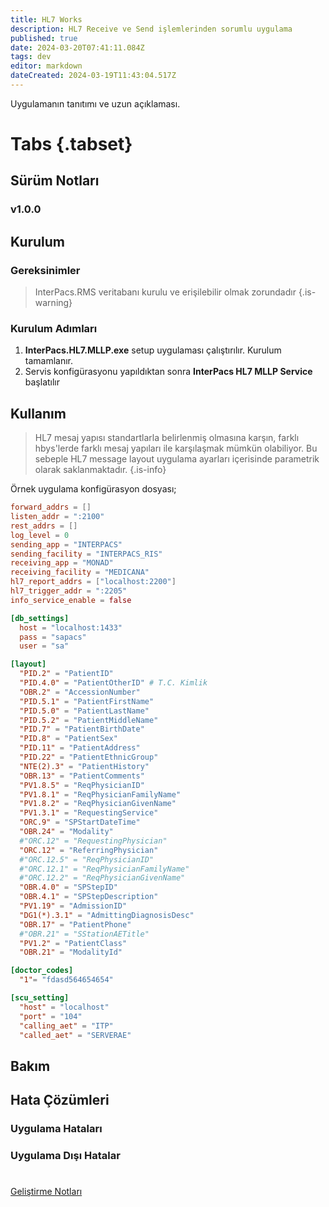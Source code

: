 ```yaml
---
title: HL7 Works
description: HL7 Receive ve Send işlemlerinden sorumlu uygulama
published: true
date: 2024-03-20T07:41:11.084Z
tags: dev
editor: markdown
dateCreated: 2024-03-19T11:43:04.517Z
---
```


Uygulamanın tanıtımı ve uzun açıklaması.

# Tabs {.tabset}
## Sürüm Notları
### v1.0.0




## Kurulum

### Gereksinimler
> InterPacs.RMS veritabanı kurulu ve erişilebilir olmak zorundadır {.is-warning}


### Kurulum Adımları
1. **InterPacs.HL7.MLLP.exe** setup uygulaması çalıştırılır. Kurulum tamamlanır.
2. Servis konfigürasyonu yapıldıktan sonra **InterPacs HL7 MLLP Service** başlatılır


## Kullanım
> HL7 mesaj yapısı standartlarla belirlenmiş olmasına karşın, farklı hbys'lerde farklı mesaj yapıları ile karşılaşmak mümkün olabiliyor. Bu sebeple HL7 message layout uygulama ayarları içerisinde parametrik olarak saklanmaktadır. {.is-info}

Örnek uygulama konfigürasyon dosyası;

``` toml
forward_addrs = []
listen_addr = ":2100"
rest_addrs = []
log_level = 0
sending_app = "INTERPACS"
sending_facility = "INTERPACS_RIS"
receiving_app = "MONAD"
receiving_facility = "MEDICANA"
hl7_report_addrs = ["localhost:2200"]
hl7_trigger_addr = ":2205"
info_service_enable = false

[db_settings]
  host = "localhost:1433"
  pass = "sapacs"
  user = "sa"

[layout]
  "PID.2" = "PatientID"
  "PID.4.0" = "PatientOtherID" # T.C. Kimlik
  "OBR.2" = "AccessionNumber"
  "PID.5.1" = "PatientFirstName"
  "PID.5.0" = "PatientLastName"
  "PID.5.2" = "PatientMiddleName"
  "PID.7" = "PatientBirthDate"
  "PID.8" = "PatientSex"
  "PID.11" = "PatientAddress"
  "PID.22" = "PatientEthnicGroup"
  "NTE(2).3" = "PatientHistory"
  "OBR.13" = "PatientComments"
  "PV1.8.5" = "ReqPhysicianID"
  "PV1.8.1" = "ReqPhysicianFamilyName"
  "PV1.8.2" = "ReqPhysicianGivenName"
  "PV1.3.1" = "RequestingService"
  "ORC.9" = "SPStartDateTime"
  "OBR.24" = "Modality"
  #"ORC.12" = "RequestingPhysician"
  "ORC.12" = "ReferringPhysician"
  #"ORC.12.5" = "ReqPhysicianID"
  #"ORC.12.1" = "ReqPhysicianFamilyName"
  #"ORC.12.2" = "ReqPhysicianGivenName"
  "OBR.4.0" = "SPStepID"
  "OBR.4.1" = "SPStepDescription"
  "PV1.19" = "AdmissionID"
  "DG1(*).3.1" = "AdmittingDiagnosisDesc"
  "OBR.17" = "PatientPhone"
  #"OBR.21" = "SStationAETitle"
  "PV1.2" = "PatientClass"
  "OBR.21" = "ModalityId"

[doctor_codes]
  "1"= "fdasd564654654"  

[scu_setting]
  "host" = "localhost"
  "port" = "104"
  "calling_aet" = "ITP"
  "called_aet" = "SERVERAE"
```

## Bakım

## Hata Çözümleri

### Uygulama Hataları

### Uygulama Dışı Hatalar

#

[Geliştirme Notları](/Gelistirme/Uygulama-Adi)